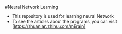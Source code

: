 #Neural Network Learning
- This repository is used for learning neural Network
- To see the articles about the programs, you can visit [https://zhuanlan.zhihu.com/mBrain]